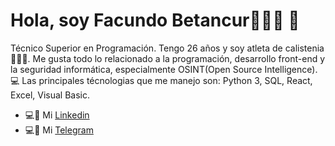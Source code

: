 # Hola, soy Facundo Betancur👨🏻‍💻 👋
Técnico Superior en Programación. Tengo 26 años y soy  atleta de calistenia🤸🏻‍♂️. Me gusta todo lo relacionado a la programación, desarrollo front-end y la seguridad informática, especialmente OSINT(Open Source Intelligence).💻
Las principales técnologias que me manejo son: Python 3, SQL, React, Excel, Visual Basic.
- 💻📳 Mi [Linkedin](https://www.linkedin.com/in/facundo-betancur-33659a124/)
- 💻📳 Mi [Telegram](https://t.me/redline097)
